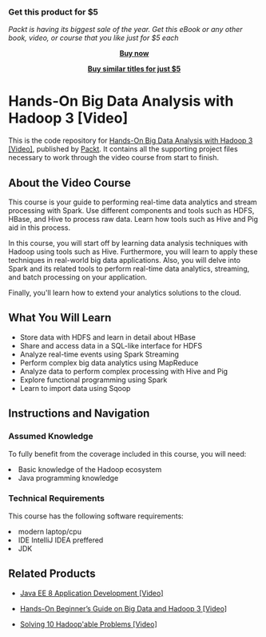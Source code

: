
### Get this product for $5

<i>Packt is having its biggest sale of the year. Get this eBook or any other book, video, or course that you like just for $5 each</i>


<b><p align='center'>[Buy now](https://packt.link/9781788999908)</p></b>


<b><p align='center'>[Buy similar titles for just $5](https://subscription.packtpub.com/search)</p></b>


# Hands-On Big Data Analysis with Hadoop 3 [Video]
This is the code repository for [Hands-On Big Data Analysis with Hadoop 3 [Video]](https://www.packtpub.com/big-data-and-business-intelligence/hands-big-data-analysis-hadoop-3-video?utm_source=github&utm_medium=repository&utm_campaign=9781788999908), published by [Packt](https://www.packtpub.com/?utm_source=github). It contains all the supporting project files necessary to work through the video course from start to finish.
## About the Video Course
This course is your guide to performing real-time data analytics and stream processing with Spark. Use different components and tools such as HDFS, HBase, and Hive to process raw data. Learn how tools such as Hive and Pig aid in this process.

In this course, you will start off by learning data analysis techniques with Hadoop using tools such as Hive. Furthermore, you will learn to apply these techniques in real-world big data applications. Also, you will delve into Spark and its related tools to perform real-time data analytics, streaming, and batch processing on your application.

Finally, you'll learn how to extend your analytics solutions to the cloud.



<H2>What You Will Learn</H2>
<DIV class=book-info-will-learn-text>
<UL>
<LI>Store data with HDFS and learn in detail about HBase
<LI> Share and access data in a SQL-like interface for HDFS
<LI> Analyze real-time events using Spark Streaming
<LI> Perform complex big data analytics using MapReduce
<LI> Analyze data to perform complex processing with Hive and Pig
<LI> Explore functional programming using Spark
<LI> Learn to import data using Sqoop </LI></UL></DIV>

## Instructions and Navigation
### Assumed Knowledge
To fully benefit from the coverage included in this course, you will need:<br/>
<LI>Basic knowledge of the Hadoop ecosystem 
<LI>Java programming knowledge 
  
### Technical Requirements
This course has the following software requirements:<br/>
<LI>modern laptop/cpu
<LI>IDE IntelliJ IDEA preffered
<LI>JDK


## Related Products
* [Java EE 8 Application Development [Video]](https://www.packtpub.com/application-development/java-ee-8-application-development-video?utm_source=github&utm_medium=repository&utm_campaign=9781788622189)

* [Hands-On Beginner’s Guide on Big Data and Hadoop 3 [Video]](https://www.packtpub.com/application-development/hands-beginner’s-guide-big-data-and-hadoop-3-video?utm_source=github&utm_medium=repository&utm_campaign=9781788996099)

* [Solving 10 Hadoop'able Problems [Video]](https://www.packtpub.com/big-data-and-business-intelligence/solving-10-hadoopable-problems-video?utm_source=github&utm_medium=repository&utm_campaign=9781788390118)



